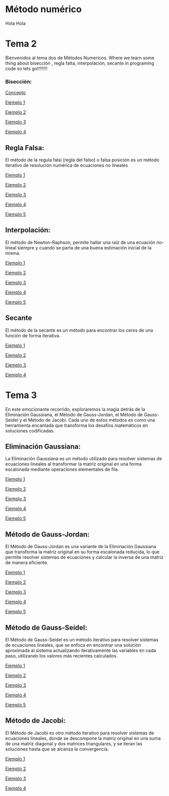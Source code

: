 # Método numérico 
Hola Hola 
# Tema 2 
Bienvenidos al tema dos de Métodos Numericos. Where we learn some thing about bisección , regla falta, interpolación, secante in programing code so lets go!!!!!!!!

### Bisección:
	

 [Concepto](https://github.com/Wenceslaobeni/Metodos-Numericos/tree/c89d12ddccf7511326335f5f8b9bbcaf75638a80)
 
[Ejemplo 1](https://github.com/Wenceslaobeni/Metodos-Numericos/blob/6fccdafdf0d913a4adbcd4b09475be611fec0bb1/Bisecci%C3%B3n%20ejemplo%201)




[Ejemplo 2](https://github.com/Wenceslaobeni/Metodos-Numericos/blob/245a6a7f0f2eb9a8aa7192720499bac3c55f5e52/bisecci%C3%B3n%202)


[Ejemplo 3](https://github.com/Wenceslaobeni/Metodos-Numericos/blob/111acab745bb8982b07a83116d0e999d4d7eb133/bisection%203)

[Ejemplo 4](https://github.com/Wenceslaobeni/Metodos-Numericos/blob/7a1a6ce0680f3a570a0cf4d19629008a95e9216e/bisection%204)



 ## Regla Falsa:

 El método de la regula falsi (regla del falso) o falsa posición es un método iterativo de resolución numérica de ecuaciones no lineales
  
[Ejemplo 1]( https://github.com/Wenceslaobeni/Metodos-Numericos/blob/ac9bb5d837dcbba38aac88e5b101c79bb52e0f18/regla%20falsa%201)




[Ejemplo 2](https://github.com/Wenceslaobeni/Metodos-Numericos/blob/33ad7f084e0d2daaada59971dd95b54581476e82/regla%20falsa%202)


[Ejemplo 3](https://github.com/Wenceslaobeni/Metodos-Numericos/blob/decd7cac7cfeeff3362ae624eea6b86745d50727/regla%20falsa%202)

[Ejemplo 4](https://github.com/Wenceslaobeni/Metodos-Numericos/blob/7cd7fa77d0a9f838031272470346e2867685d093/regla%20falsa%204)

[Ejemplo 5](https://github.com/Wenceslaobeni/Metodos-Numericos/blob/684b720042e6a23a0a421075951d439035f3bad5/relga%20falsa%205)


## Interpolación:

 El método de Newton-Raphson, permite hallar una raíz de una ecuación no-lineal siempre y cuando se parta de una buena estimación inicial de la misma.
 
[Ejemplo 1](https://github.com/Wenceslaobeni/Metodos-Numericos/blob/c85ac2379f4d7037bcb4ea230bce8efe15b27386/Interpolaci%C3%B3n%201 )

[Ejemplo 2](https://github.com/Wenceslaobeni/Metodos-Numericos/blob/17b740ed4b6fc8c49fecf1b633de3f1b4dda1f22/Interpolaci%C3%B3n%202)

[Ejemplo 3](https://github.com/Wenceslaobeni/Metodos-Numericos/blob/e27b23e52cb7727e5b42c549582057fea7afd5b9/Interpolaci%C3%B3n%203)

[Ejemplo 4](https://github.com/Wenceslaobeni/Metodos-Numericos/blob/e1ee4671a11c3ca2d0509ed0339f729550b59b5f/Interpolaci%C3%B3n%204)

[Ejemplo 5](https://github.com/Wenceslaobeni/Metodos-Numericos/blob/17b740ed4b6fc8c49fecf1b633de3f1b4dda1f22/Interpolaci%C3%B3n%205)
 
 
 ## Secante
 
 El método de la secante es un método para encontrar los ceros de una función de forma iterativa.
 
[Ejemplo 1](https://github.com/Wenceslaobeni/Metodos-Numericos/blob/aacb28adce1148c2ee07e6861c7148a560649698/secante%201 )

[Ejemplo 2](https://github.com/Wenceslaobeni/Metodos-Numericos/blob/7b78546a7e5adf2431d4f1ed3578b6ddfcdec885/secante%202)

[Ejemplo 3](https://github.com/Wenceslaobeni/Metodos-Numericos/blob/718c4f7a148f7373308767ef0eea935c151c09d2/secante%203)

[Ejemplo 4](https://github.com/Wenceslaobeni/Metodos-Numericos/blob/db2c771c02497f83acfd78d1eec7731352609494/secante%204)

# Tema 3 
En este emocionante recorrido, exploraremos la magia detrás de la Eliminación Gaussiana, el Método de Gauss-Jordan, el Método de Gauss-Seidel y
el Método de Jacobi. Cada uno de estos métodos es como una herramienta encantada que transforma los desafíos matemáticos en soluciones codificadas. 

## Eliminación Gaussiana:

La Eliminación Gaussiana es un método utilizado para resolver sistemas de ecuaciones lineales al transformar la matriz original en una forma escalonada mediante operaciones elementales de fila.

[Ejemplo 1](https://github.com/Wenceslaobeni/Metodos-Numericos/blob/3d6c0781a34e7a6c59b61830e271b65e9d6826d8/Tema%203/Eliminaci%C3%B3n%20Gaussiana/Eliminaci%C3%B3n%20Gaussiana%201)

[Ejemplo 2](https://github.com/Wenceslaobeni/Metodos-Numericos/blob/20aefc97df8e3798eca94c83051151fee692f658/Tema%203/Eliminaci%C3%B3n%20Gaussiana/Eliminaci%C3%B3n%20Gaussiana%202)

[Ejemplo 3](https://github.com/Wenceslaobeni/Metodos-Numericos/blob/8ac86a8f36d41f859f9a54a6c8712e553e49e61e/Tema%203/Eliminaci%C3%B3n%20Gaussiana/Eliminaci%C3%B3n%20Gaussiana%203)

[Ejemplo 4](https://github.com/Wenceslaobeni/Metodos-Numericos/blob/3e7c33764b7588a004eefdbcd23c3aecd83e861f/Tema%203/Eliminaci%C3%B3n%20Gaussiana/Eliminaci%C3%B3n%20Gaussiana%204)

[Ejemplo 5](https://github.com/Wenceslaobeni/Metodos-Numericos/blob/46fc775b08f6aa78228c60c2fdda228b93edc86e/Tema%203/Eliminaci%C3%B3n%20Gaussiana/Eliminaci%C3%B3n%20Gaussiana%205)
 

## Método de Gauss-Jordan:
El Método de Gauss-Jordan es una variante de la Eliminación Gaussiana que transforma la matriz original en su forma escalonada reducida, lo que permite resolver sistemas de ecuaciones y calcular la inversa de una matriz de manera eficiente.

[Ejemplo 1](https://github.com/Wenceslaobeni/Metodos-Numericos/blob/b09752b1d82c0034a040444ff867072d2a2c4be6/Tema%203/M%C3%A9todo%20de%20Gauss-Jordan/M%C3%A9todo%20de%20Gauss-Jordan%201)

[Ejemplo 2](https://github.com/Wenceslaobeni/Metodos-Numericos/blob/888ddc99266b7ec3f3a468d17caba9743537dcee/Tema%203/M%C3%A9todo%20de%20Gauss-Jordan/M%C3%A9todo%20de%20Gauss-Jordan%202)

[Ejemplo 3](https://github.com/Wenceslaobeni/Metodos-Numericos/blob/6f37ba499c0ae29a5479353da38f98d780fdbc70/Tema%203/M%C3%A9todo%20de%20Gauss-Jordan/M%C3%A9todo%20de%20Gauss-Jordan%203)

[Ejemplo 4](https://github.com/Wenceslaobeni/Metodos-Numericos/blob/217363d123a60d19ba4a72907742ae1d68e35ee3/Tema%203/M%C3%A9todo%20de%20Gauss-Jordan/M%C3%A9todo%20de%20Gauss-Jordan%204)

[Ejemplo 5](https://github.com/Wenceslaobeni/Metodos-Numericos/blob/457d39b6f7ef11e6c49e2507e3a7f5a2f2b6310a/Tema%203/M%C3%A9todo%20de%20Gauss-Jordan/M%C3%A9todo%20de%20Gauss-Jordan%205)

## Método de Gauss-Seidel:

El Método de Gauss-Seidel es un método iterativo para resolver sistemas de ecuaciones lineales, que se enfoca en encontrar una solución aproximada al sistema actualizando iterativamente las variables en cada paso, utilizando los valores más recientes calculados.

[Ejemplo 1](https://github.com/Wenceslaobeni/Metodos-Numericos/blob/d6744445d525b601762cdc49bd032773d7da6996/Tema%203/M%C3%A9todo%20de%20Gauss-Seidel/M%C3%A9todo%20de%20Gauss-Seidel%201)

[Ejemplo 2](https://github.com/Wenceslaobeni/Metodos-Numericos/blob/d6744445d525b601762cdc49bd032773d7da6996/Tema%203/M%C3%A9todo%20de%20Gauss-Seidel/M%C3%A9todo%20de%20Gauss-Seidel%202)

[Ejemplo 3](https://github.com/Wenceslaobeni/Metodos-Numericos/blob/d6744445d525b601762cdc49bd032773d7da6996/Tema%203/M%C3%A9todo%20de%20Gauss-Seidel/M%C3%A9todo%20de%20Gauss-Seidel%203)

[Ejemplo 4](https://github.com/Wenceslaobeni/Metodos-Numericos/blob/d6744445d525b601762cdc49bd032773d7da6996/Tema%203/M%C3%A9todo%20de%20Gauss-Seidel/M%C3%A9todo%20de%20Gauss-Seidel%204)

[Ejemplo 5](https://github.com/Wenceslaobeni/Metodos-Numericos/blob/d6744445d525b601762cdc49bd032773d7da6996/Tema%203/M%C3%A9todo%20de%20Gauss-Seidel/M%C3%A9todo%20de%20Gauss-Seidel%205)

## Método de Jacobi:

El Método de Jacobi es otro método iterativo para resolver sistemas de ecuaciones lineales, donde se descompone la matriz original en una suma de una matriz diagonal y dos matrices triangulares, y se iteran las soluciones hasta que se alcanza la convergencia.

[Ejemplo 1](https://github.com/Wenceslaobeni/Metodos-Numericos/blob/6964721b83f4d32f02959be8b2635980572cf49e/Tema%203/M%C3%A9todo%20de%20Jacobi/M%C3%A9todo%20de%20Jacobi%201)

[Ejemplo 2](https://github.com/Wenceslaobeni/Metodos-Numericos/blob/9daac79ebe3015326652f3ce084d9c2116031bfe/Tema%203/M%C3%A9todo%20de%20Jacobi/M%C3%A9todo%20de%20Jacobi%202)

[Ejemplo 3](https://github.com/Wenceslaobeni/Metodos-Numericos/blob/d62400070817ba4c0a7f52385d24bebed30f398e/Tema%203/M%C3%A9todo%20de%20Jacobi/M%C3%A9todo%20de%20Jacobi%203)

[Ejemplo 4](https://github.com/Wenceslaobeni/Metodos-Numericos/blob/7d6b8be35bd62a9aafbb94b69b22f2edd9514f03/Tema%203/M%C3%A9todo%20de%20Jacobi/M%C3%A9todo%20de%20Jacobi%204)










